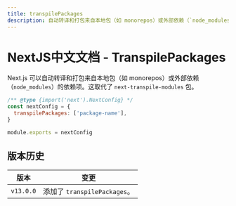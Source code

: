 ```yaml
---
title: transpilePackages
description: 自动转译和打包来自本地包（如 monorepos）或外部依赖（`node_modules`）的依赖项。
---
```


# NextJS中文文档 - TranspilePackages

Next.js 可以自动转译和打包来自本地包（如 monorepos）或外部依赖（`node_modules`）的依赖项。这取代了 `next-transpile-modules` 包。

```js
/** @type {import('next').NextConfig} */
const nextConfig = {
  transpilePackages: ['package-name'],
}

module.exports = nextConfig
```

## 版本历史

| 版本      | 变更                         |
| --------- | ---------------------------- |
| `v13.0.0` | 添加了 `transpilePackages`。 |
